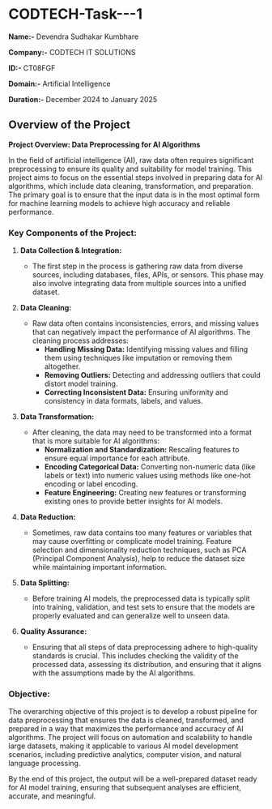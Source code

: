 # CODTECH-Task---1

**Name:-** Devendra Sudhakar Kumbhare

**Company:-** CODTECH IT SOLUTIONS 

**ID:-** CT08FGF

**Domain:-** Artificial Intelligence 

**Duration:-** December 2024 to January 2025

## Overview of the Project
**Project Overview: Data Preprocessing for AI Algorithms**

In the field of artificial intelligence (AI), raw data often requires significant preprocessing to ensure its quality and suitability for model training. This project aims to focus on the essential steps involved in preparing data for AI algorithms, which include data cleaning, transformation, and preparation. The primary goal is to ensure that the input data is in the most optimal form for machine learning models to achieve high accuracy and reliable performance.

### Key Components of the Project:

1. **Data Collection & Integration:**
   - The first step in the process is gathering raw data from diverse sources, including databases, files, APIs, or sensors. This phase may also involve integrating data from multiple sources into a unified dataset.

2. **Data Cleaning:**
   - Raw data often contains inconsistencies, errors, and missing values that can negatively impact the performance of AI algorithms. The cleaning process addresses:
     - **Handling Missing Data:** Identifying missing values and filling them using techniques like imputation or removing them altogether.
     - **Removing Outliers:** Detecting and addressing outliers that could distort model training.
     - **Correcting Inconsistent Data:** Ensuring uniformity and consistency in data formats, labels, and values.

3. **Data Transformation:**
   - After cleaning, the data may need to be transformed into a format that is more suitable for AI algorithms:
     - **Normalization and Standardization:** Rescaling features to ensure equal importance for each attribute.
     - **Encoding Categorical Data:** Converting non-numeric data (like labels or text) into numeric values using methods like one-hot encoding or label encoding.
     - **Feature Engineering:** Creating new features or transforming existing ones to provide better insights for AI models.
     
4. **Data Reduction:**
   - Sometimes, raw data contains too many features or variables that may cause overfitting or complicate model training. Feature selection and dimensionality reduction techniques, such as PCA (Principal Component Analysis), help to reduce the dataset size while maintaining important information.

5. **Data Splitting:**
   - Before training AI models, the preprocessed data is typically split into training, validation, and test sets to ensure that the models are properly evaluated and can generalize well to unseen data.

6. **Quality Assurance:**
   - Ensuring that all steps of data preprocessing adhere to high-quality standards is crucial. This includes checking the validity of the processed data, assessing its distribution, and ensuring that it aligns with the assumptions made by the AI algorithms.

### Objective:
The overarching objective of this project is to develop a robust pipeline for data preprocessing that ensures the data is cleaned, transformed, and prepared in a way that maximizes the performance and accuracy of AI algorithms. The project will focus on automation and scalability to handle large datasets, making it applicable to various AI model development scenarios, including predictive analytics, computer vision, and natural language processing.

By the end of this project, the output will be a well-prepared dataset ready for AI model training, ensuring that subsequent analyses are efficient, accurate, and meaningful.
